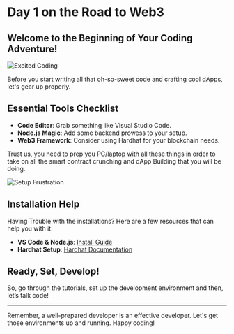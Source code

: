# Day 1 on the Road to Web3

## Welcome to the Beginning of Your Coding Adventure!

![Excited Coding](https://media2.giphy.com/media/1woljDGE7VpIbtli67/giphy.gif?cid=7941fdc6vsy0ir3mvwhtncknzz7zbnshuaef87a4lehnvb2p&ep=v1_gifs_search&rid=giphy.gif&ct=g)

Before you start writing all that oh-so-sweet code and crafting cool dApps, let's gear up properly.

## Essential Tools Checklist

- **Code Editor**: Grab something like Visual Studio Code.
- **Node.js Magic**: Add some backend prowess to your setup.
- **Web3 Framework**: Consider using Hardhat for your blockchain needs.

Trust us, you need to prep you PC/laptop with all these things in order to take on all the smart contract crunching and dApp Building that you will be doing.

![Setup Frustration](https://media4.giphy.com/media/Lx3MfepEpzCPeN1m84/giphy.gif?cid=7941fdc66aa5fyzrva133ci13oyc6ftqzj7nztfj15cwyapt&ep=v1_gifs_search&rid=giphy.gif&ct=g)

## Installation Help

Having Trouble with the installations? Here are a few resources that can help you with it:

- **VS Code & Node.js**: [Install Guide](https://www.youtube.com/watch?v=_LtwT5_zmDs)
- **Hardhat Setup**: [Hardhat Documentation](https://hardhat.org/hardhat-runner/docs/getting-started)

## Ready, Set, Develop!

So, go through the tutorials, set up the development environment and then, let’s talk code!

---

Remember, a well-prepared developer is an effective developer. Let's get those environments up and running. Happy coding!
